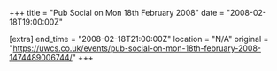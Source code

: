 +++
title = "Pub Social on Mon 18th February 2008"
date = "2008-02-18T19:00:00Z"

[extra]
end_time = "2008-02-18T21:00:00Z"
location = "N/A"
original = "https://uwcs.co.uk/events/pub-social-on-mon-18th-february-2008-1474489006744/"
+++



